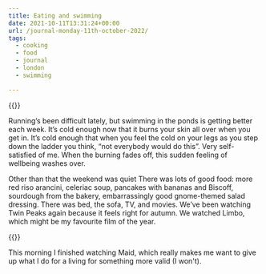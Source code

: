 ```yaml
---
title: Eating and swimming
date: 2021-10-11T13:31:24+00:00
url: /journal-monday-11th-october-2022/
tags:
  - cooking
  - food
  - journal
  - london
  - swimming

---
```


{{<photo src="/img/kossoffs-bread.jpg" alt="A loaf of sourdough bread in a paper bag" caption="The good bread" >}}

Running’s been difficult lately, but swimming in the ponds is getting better each week. It’s cold enough now that it burns your skin all over when you get in. It’s cold enough that when you feel the cold on your legs as you step down the ladder you think, “not everybody would do this”. Very self-satisfied of me. When the burning fades off, this sudden feeling of wellbeing washes over.

Other than that the weekend was quiet There was lots of good food: more red riso arancini, celeriac soup, pancakes with bananas and Biscoff, sourdough from the bakery, embarrassingly good gnome-themed salad dressing. There was bed, the sofa, TV, and movies. We’ve been watching Twin Peaks again because it feels right for autumn. We watched Limbo, which might be my favourite film of the year.

{{<photo src="/img/red-miso-arancini.jpg" alt="A plate of arancini" caption="Red miso and wakame arancini" >}}

This morning I finished watching Maid, which really makes me want to give up what I do for a living for something more valid (I won't).